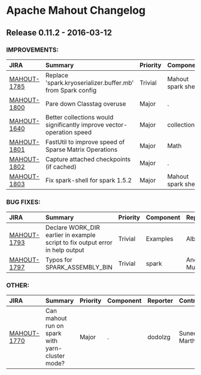 
<!---
# Licensed to the Apache Software Foundation (ASF) under one
# or more contributor license agreements.  See the NOTICE file
# distributed with this work for additional information
# regarding copyright ownership.  The ASF licenses this file
# to you under the Apache License, Version 2.0 (the
# "License"); you may not use this file except in compliance
# with the License.  You may obtain a copy of the License at
#
#     http://www.apache.org/licenses/LICENSE-2.0
#
# Unless required by applicable law or agreed to in writing, software
# distributed under the License is distributed on an "AS IS" BASIS,
# WITHOUT WARRANTIES OR CONDITIONS OF ANY KIND, either express or implied.
# See the License for the specific language governing permissions and
# limitations under the License.
-->
# Apache Mahout Changelog

## Release 0.11.2 - 2016-03-12



### IMPROVEMENTS:

| JIRA | Summary | Priority | Component | Reporter | Contributor |
|:---- |:---- | :--- |:---- |:---- |:---- |
| [MAHOUT-1785](https://issues.apache.org/jira/browse/MAHOUT-1785) | Replace 'spark.kryoserializer.buffer.mb' from Spark config |  Trivial | Mahout spark shell | Suneel Marthi | Suneel Marthi |
| [MAHOUT-1800](https://issues.apache.org/jira/browse/MAHOUT-1800) | Pare down Classtag overuse |  Major | . | Andrew Palumbo |  |
| [MAHOUT-1640](https://issues.apache.org/jira/browse/MAHOUT-1640) | Better collections would significantly improve vector-operation speed |  Major | collections | Sebastiano Vigna | Suneel Marthi |
| [MAHOUT-1801](https://issues.apache.org/jira/browse/MAHOUT-1801) | FastUtil to improve speed of Sparse Matrix Operations |  Major | Math | Suneel Marthi | Suneel Marthi |
| [MAHOUT-1802](https://issues.apache.org/jira/browse/MAHOUT-1802) |  Capture attached checkpoints (if cached) |  Major | . | Andrew Palumbo | Andrew Palumbo |
| [MAHOUT-1803](https://issues.apache.org/jira/browse/MAHOUT-1803) | Fix spark-shell for spark 1.5.2 |  Major | Mahout spark shell | Andrew Palumbo | Andrew Musselman |


### BUG FIXES:

| JIRA | Summary | Priority | Component | Reporter | Contributor |
|:---- |:---- | :--- |:---- |:---- |:---- |
| [MAHOUT-1793](https://issues.apache.org/jira/browse/MAHOUT-1793) | Declare WORK\_DIR earlier in example script to fix output error in help output |  Trivial | Examples | Albert Chu | Suneel Marthi |
| [MAHOUT-1797](https://issues.apache.org/jira/browse/MAHOUT-1797) | Typos for SPARK\_ASSEMBLY\_BIN |  Trivial | spark | Andrew Musselman |  |


### OTHER:

| JIRA | Summary | Priority | Component | Reporter | Contributor |
|:---- |:---- | :--- |:---- |:---- |:---- |
| [MAHOUT-1770](https://issues.apache.org/jira/browse/MAHOUT-1770) | Can mahout run on spark with yarn-cluster mode? |  Major | . | dodolzg | Suneel Marthi |


